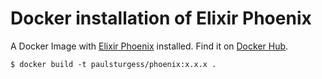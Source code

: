 # Docker installation of Elixir Phoenix

A Docker Image with [Elixir Phoenix](http://www.phoenixframework.org/) installed. Find it on [Docker Hub](https://hub.docker.com/r/paulsturgess/phoenix/).

```
$ docker build -t paulsturgess/phoenix:x.x.x .
```
